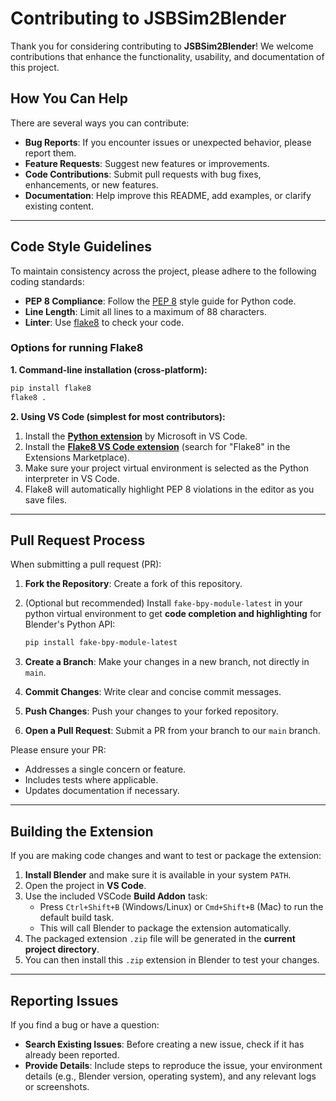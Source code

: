 # Contributing to JSBSim2Blender

Thank you for considering contributing to **JSBSim2Blender**! We welcome contributions that enhance the functionality, usability, and documentation of this project.

## How You Can Help

There are several ways you can contribute:

- **Bug Reports**: If you encounter issues or unexpected behavior, please report them.
- **Feature Requests**: Suggest new features or improvements.
- **Code Contributions**: Submit pull requests with bug fixes, enhancements, or new features.
- **Documentation**: Help improve this README, add examples, or clarify existing content.

---

## Code Style Guidelines

To maintain consistency across the project, please adhere to the following coding standards:

- **PEP 8 Compliance**: Follow the [PEP 8](https://peps.python.org/pep-0008/) style guide for Python code.
- **Line Length**: Limit all lines to a maximum of 88 characters.
- **Linter**: Use [flake8](https://flake8.pycqa.org/en/latest/) to check your code.

### Options for running Flake8

**1. Command-line installation (cross-platform):**

   ```bash
   pip install flake8
   flake8 .
   ```

**2. Using VS Code (simplest for most contributors):**

1. Install the [**Python extension**](https://marketplace.visualstudio.com/items?itemName=ms-python.python) by Microsoft in VS Code.
2. Install the [**Flake8 VS Code extension**](https://marketplace.visualstudio.com/items?itemName=ms-python.flake8) (search for "Flake8" in the Extensions Marketplace).  
3. Make sure your project virtual environment is selected as the Python interpreter in VS Code.  
4. Flake8 will automatically highlight PEP 8 violations in the editor as you save files.  

---

## Pull Request Process

When submitting a pull request (PR):

1. **Fork the Repository**: Create a fork of this repository.
2. (Optional but recommended) Install `fake-bpy-module-latest` in your python virtual environment to get **code completion and highlighting** for Blender's Python API:

   ```bash
   pip install fake-bpy-module-latest
   ```
3. **Create a Branch**: Make your changes in a new branch, not directly in `main`.
4. **Commit Changes**: Write clear and concise commit messages.
5. **Push Changes**: Push your changes to your forked repository.
6. **Open a Pull Request**: Submit a PR from your branch to our `main` branch.

Please ensure your PR:

- Addresses a single concern or feature.
- Includes tests where applicable.
- Updates documentation if necessary.

---

## Building the Extension

If you are making code changes and want to test or package the extension:

1. **Install Blender** and make sure it is available in your system `PATH`.
2. Open the project in **VS Code**.
3. Use the included VSCode **Build Addon** task:
   - Press `Ctrl+Shift+B` (Windows/Linux) or `Cmd+Shift+B` (Mac) to run the default build task.
   - This will call Blender to package the extension automatically.
4. The packaged extension `.zip` file will be generated in the **current project directory**.
5. You can then install this `.zip` extension in Blender to test your changes.

---

## Reporting Issues

If you find a bug or have a question:

- **Search Existing Issues**: Before creating a new issue, check if it has already been reported.
- **Provide Details**: Include steps to reproduce the issue, your environment details (e.g., Blender version, operating system), and any relevant logs or screenshots.
